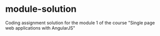 # module-solution
Coding assignment solution for the module 1 of the course "Single page web applications with AngularJS"
